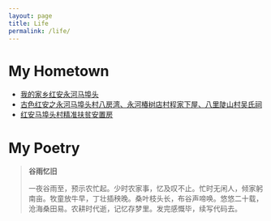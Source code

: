```yaml
---
layout: page
title: Life
permalink: /life/
---
```


# My Hometown

- [我的家乡红安永河马埠头](https://slxiao.github.io/presentations/MyHometownMabutou.pdf)
- [古色红安之永河马埠头村八房湾、永河椿树店村程家下屋、八里陡山村吴氏祠](http://www.redhongan.com/p/32803.html)
- [红安马埠头村精准扶贫安置房](http://www.vzan.com/t/d-18076646?pageIndex=1)

# My Poetry
> **谷雨忆旧**
>
>一夜谷雨至，预示农忙起。少时农家事，忆及叹不止。忙时无闲人，倾家躬南亩。牧童放牛早，丁壮插秧晚。桑叶枝头长，布谷声啼唤。悠悠二十载，沧海桑田易。农耕时代逝，记忆存梦里。发完感慨毕，续写代码去。

